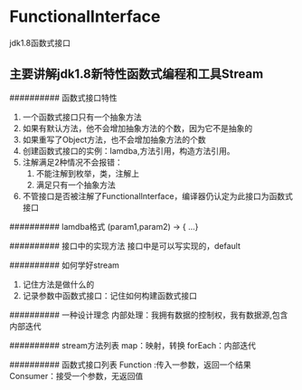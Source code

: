 # FunctionalInterface
jdk1.8函数式接口

## 主要讲解jdk1.8新特性函数式编程和工具Stream

########## 函数式接口特性
1. 一个函数式接口只有一个抽象方法
2. 如果有默认方法，他不会增加抽象方法的个数，因为它不是抽象的
3. 如果重写了Object方法，也不会增加抽象方法的个数
4. 创建函数式接口的实例：lamdba,方法引用，构造方法引用。
5. 注解满足2种情况不会报错：
	1. 不能注解到枚举，类，注解上
	2. 满足只有一个抽象方法
6. 不管接口是否被注解了FunctionalInterface，编译器仍认定为此接口为函数式接口	



########## lamdba格式
(param1,param2) -> {  ...}

########## 接口中的实现方法
接口中是可以写实现的，default

########## 如何学好stream
1. 记住方法是做什么的
2. 记录参数中函数式接口：记住如何构建函数式接口

########## 一种设计理念
内部处理：我拥有数据的控制权，我有数据源,包含内部迭代

########## stream方法列表
map：映射，转换
forEach：内部迭代

########## 函数式接口列表
Function :传入一参数，返回一个结果
Consumer：接受一个参数，无返回值



